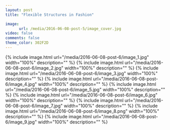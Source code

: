```yaml
---
layout: post
title: "Flexible Structures in Fashion"

image:
      url: /media/2016-06-08-post-5/image_cover.jpg
video: false
comments: false
theme_color: 302F2D
---
```


{% include image.html url="/media/2016-06-08-post-6/image_1.jpg" width="100%" description="" %}
{% include image.html url="/media/2016-06-08-post-6/image_2.jpg" width="100%" description="" %}
{% include image.html url="/media/2016-06-08-post-6/image_3.jpg" width="100%" description="" %}
{% include image.html url="/media/2016-06-08-post-6/image_4.jpg" width="100%" description="" %}
{% include image.html url="/media/2016-06-08-post-6/image_5.jpg" width="100%" description="" %}
{% include image.html url="/media/2016-06-08-post-6/image_6.jpg" width="100%" description="" %}
{% include image.html url="/media/2016-06-08-post-6/image_7.jpg" width="100%" description="" %}
{% include image.html url="/media/2016-06-08-post-6/image_8.png" width="100%" description="" %}
{% include image.html url="/media/2016-06-08-post-6/image_9.jpg" width="100%" description="" %}
